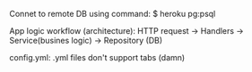 Connet to remote DB using command:
$ heroku pg:psql

App logic workflow (architecture):
HTTP request -> Handlers -> Service(busines logic) -> Repository (DB)

config.yml:
.yml files don't support tabs (damn)

